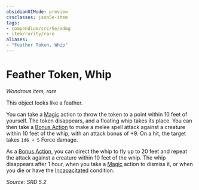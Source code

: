 ```yaml
---
obsidianUIMode: preview
cssclasses: json5e-item
tags:
- compendium/src/5e/xdmg
- item/rarity/rare
aliases: 
- "Feather Token, Whip"
---
```

# Feather Token, Whip
*Wondrous item, rare*  


This object looks like a feather.

You can take a [Magic](actions.md#Magic) action to throw the token to a point within 10 feet of yourself. The token disappears, and a floating whip takes its place. You can then take a [Bonus Action](bonus-action-xphb.md) to make a melee spell attack against a creature within 10 feet of the whip, with an attack bonus of +9. On a hit, the target takes `1d6 + 5` Force damage.

As a [Bonus Action](bonus-action-xphb.md), you can direct the whip to fly up to 20 feet and repeat the attack against a creature within 10 feet of the whip. The whip disappears after 1 hour, when you take a [Magic](actions.md#Magic) action to dismiss it, or when you die or have the [Incapacitated](conditions.md#Incapacitated) condition.

*Source: SRD 5.2*